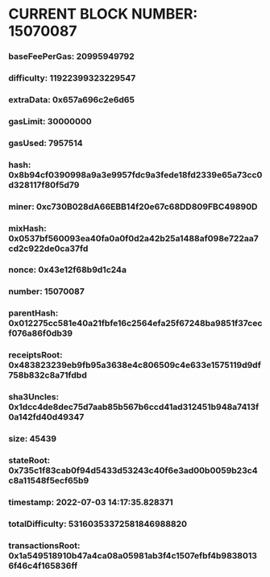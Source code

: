 # CURRENT BLOCK NUMBER: 15070087

### baseFeePerGas: 20995949792
### difficulty: 11922399323229547
### extraData: 0x657a696c2e6d65
### gasLimit: 30000000
### gasUsed: 7957514
### hash: 0x8b94cf0390998a9a3e9957fdc9a3fede18fd2339e65a73cc0d328117f80f5d79
### miner: 0xc730B028dA66EBB14f20e67c68DD809FBC49890D
### mixHash: 0x0537bf560093ea40fa0a0f0d2a42b25a1488af098e722aa7cd2c922de0ca37fd
### nonce: 0x43e12f68b9d1c24a
### number: 15070087
### parentHash: 0x012275cc581e40a21fbfe16c2564efa25f67248ba9851f37cecf076a86f0db39
### receiptsRoot: 0x483823239eb9fb95a3638e4c806509c4e633e1575119d9df758b832c8a71fdbd
### sha3Uncles: 0x1dcc4de8dec75d7aab85b567b6ccd41ad312451b948a7413f0a142fd40d49347
### size: 45439
### stateRoot: 0x735c1f83cab0f94d5433d53243c40f6e3ad00b0059b23c4c8a11548f5ecf65b9
### timestamp: 2022-07-03 14:17:35.828371
### totalDifficulty: 53160353372581846988820
### transactionsRoot: 0x1a549518910b47a4ca08a05981ab3f4c1507efbf4b98380136f46c4f165836ff

